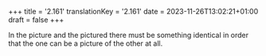 +++
title = '2.161'
translationKey = '2.161'
date = 2023-11-26T13:02:21+01:00
draft = false
+++

In the picture and the pictured there must be something identical in order that the one can be a picture of the other at all.
